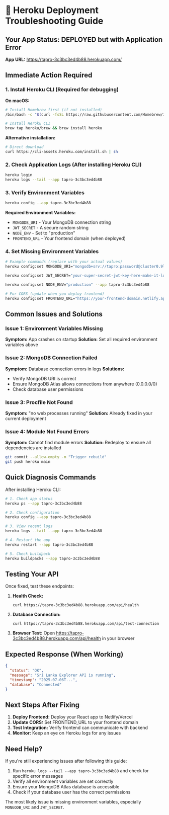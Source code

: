 # 🚨 Heroku Deployment Troubleshooting Guide

## Your App Status: DEPLOYED but with Application Error

**App URL:** https://tapro-3c3bc3ed4b88.herokuapp.com/

## Immediate Action Required

### 1. Install Heroku CLI (Required for debugging)

**On macOS:**

```bash
# Install Homebrew first (if not installed)
/bin/bash -c "$(curl -fsSL https://raw.githubusercontent.com/Homebrew/install/HEAD/install.sh)"

# Install Heroku CLI
brew tap heroku/brew && brew install heroku
```

**Alternative installation:**

```bash
# Direct download
curl https://cli-assets.heroku.com/install.sh | sh
```

### 2. Check Application Logs (After installing Heroku CLI)

```bash
heroku login
heroku logs --tail --app tapro-3c3bc3ed4b88
```

### 3. Verify Environment Variables

```bash
heroku config --app tapro-3c3bc3ed4b88
```

**Required Environment Variables:**

- `MONGODB_URI` - Your MongoDB connection string
- `JWT_SECRET` - A secure random string
- `NODE_ENV` - Set to "production"
- `FRONTEND_URL` - Your frontend domain (when deployed)

### 4. Set Missing Environment Variables

```bash
# Example commands (replace with your actual values)
heroku config:set MONGODB_URI="mongodb+srv://tapro:password@cluster0.9l8fn6a.mongodb.net/tapro?retryWrites=true&w=majority" --app tapro-3c3bc3ed4b88

heroku config:set JWT_SECRET="your-super-secret-jwt-key-here-make-it-long-and-random" --app tapro-3c3bc3ed4b88

heroku config:set NODE_ENV="production" --app tapro-3c3bc3ed4b88

# For CORS (update when you deploy frontend)
heroku config:set FRONTEND_URL="https://your-frontend-domain.netlify.app" --app tapro-3c3bc3ed4b88
```

## Common Issues and Solutions

### Issue 1: Environment Variables Missing

**Symptom:** App crashes on startup
**Solution:** Set all required environment variables above

### Issue 2: MongoDB Connection Failed

**Symptom:** Database connection errors in logs
**Solutions:**

- Verify MongoDB URI is correct
- Ensure MongoDB Atlas allows connections from anywhere (0.0.0.0/0)
- Check database user permissions

### Issue 3: Procfile Not Found

**Symptom:** "no web processes running"
**Solution:** Already fixed in your current deployment

### Issue 4: Module Not Found Errors

**Symptom:** Cannot find module errors
**Solution:** Redeploy to ensure all dependencies are installed

```bash
git commit --allow-empty -m "Trigger rebuild"
git push heroku main
```

## Quick Diagnosis Commands

After installing Heroku CLI:

```bash
# 1. Check app status
heroku ps --app tapro-3c3bc3ed4b88

# 2. Check configuration
heroku config --app tapro-3c3bc3ed4b88

# 3. View recent logs
heroku logs --tail --app tapro-3c3bc3ed4b88

# 4. Restart the app
heroku restart --app tapro-3c3bc3ed4b88

# 5. Check buildpack
heroku buildpacks --app tapro-3c3bc3ed4b88
```

## Testing Your API

Once fixed, test these endpoints:

1. **Health Check:**

   ```
   curl https://tapro-3c3bc3ed4b88.herokuapp.com/api/health
   ```

2. **Database Connection:**

   ```
   curl https://tapro-3c3bc3ed4b88.herokuapp.com/api/test-connection
   ```

3. **Browser Test:**
   Open https://tapro-3c3bc3ed4b88.herokuapp.com/api/health in your browser

## Expected Response (When Working)

```json
{
  "status": "OK",
  "message": "Sri Lanka Explorer API is running",
  "timestamp": "2025-07-06T...",
  "database": "Connected"
}
```

## Next Steps After Fixing

1. **Deploy Frontend:** Deploy your React app to Netlify/Vercel
2. **Update CORS:** Set FRONTEND_URL to your frontend domain
3. **Test Integration:** Verify frontend can communicate with backend
4. **Monitor:** Keep an eye on Heroku logs for any issues

## Need Help?

If you're still experiencing issues after following this guide:

1. Run `heroku logs --tail --app tapro-3c3bc3ed4b88` and check for specific error messages
2. Verify all environment variables are set correctly
3. Ensure your MongoDB Atlas database is accessible
4. Check if your database user has the correct permissions

The most likely issue is missing environment variables, especially `MONGODB_URI` and `JWT_SECRET`.
